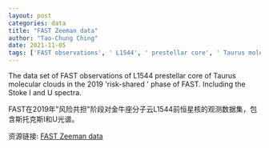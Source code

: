 ```yaml
---
layout: post
categories: data
title: "FAST Zeeman data"
author: "Tao-Chung Ching"
date: 2021-11-05
tags: ['FAST observations', ' L1544', ' prestellar core', ' Taurus molecular clouds', ' 2019', ' risk-shared phase', ' Stoke I', ' U spectra']
---
```


The data set of FAST observations of L1544 prestellar core of Taurus molecular clouds in the 2019 'risk-shared ' phase of FAST. Including the Stoke I and U spectra.

FAST在2019年"风险共担"阶段对金牛座分子云L1544前恒星核的观测数据集，包含斯托克斯I和U光谱。

资源链接: [FAST Zeeman data](https://doi.org/10.11922/sciencedb.01221)
